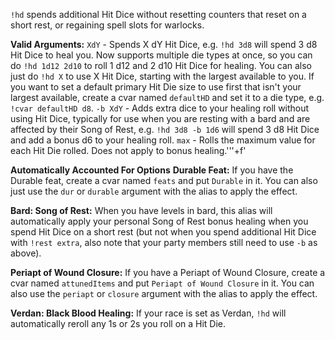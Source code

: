 `!hd` spends additional Hit Dice without resetting counters that reset on a short rest, or regaining spell slots for warlocks. 
 
**Valid Arguments:**
`XdY` - Spends X dY Hit Dice, e.g. `!hd 3d8` will spend 3 d8 Hit Dice to heal you. Now supports multiple die types at once, so you can do `!hd 1d12 2d10` to roll 1 d12 and 2 d10 Hit Dice for healing.
You can also just do `!hd X` to use X Hit Dice, starting with the largest available to you. If you want to set a default primary Hit Die size to use first that isn't your largest available, create a cvar named `defaultHD` and set it to a die type, e.g. `!cvar defaultHD d8`.
`-b XdY` - Adds extra dice to your healing roll without using Hit Dice, typically for use when you are resting with a bard and are affected by their Song of Rest, e.g. `!hd 3d8 -b 1d6` will spend 3 d8 Hit Dice and add a bonus d6 to your healing roll.
`max` - Rolls the maximum value for each Hit Die rolled. Does not apply to bonus healing.'''+f' 
 
**Automatically Accounted For Options**
**Durable Feat:** If you have the Durable feat, create a cvar named `feats` and put `Durable` in it. You can also just use the `dur` or `durable` argument with the alias to apply the effect.

**Bard: Song of Rest:** When you have levels in bard, this alias will automatically apply your personal Song of Rest bonus healing when you spend Hit Dice on a short rest (but not when you spend additional Hit Dice with `!rest extra`, also note that your party members still need to use `-b` as above).

**Periapt of Wound Closure:** If you have a Periapt of Wound Closure, create a cvar named `attunedItems` and put `Periapt of Wound Closure` in it. You can also use the `periapt` or `closure` argument with the alias to apply the effect. 

**Verdan: Black Blood Healing:** If your race is set as Verdan, `!hd` will automatically reroll any 1s or 2s you roll on a Hit Die.